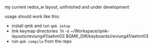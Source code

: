 my current redox_w layout, unfinished and under development

usage should work like this:
* install qmk and run `qmk setup`
* link keymap directories `ln -s ~/Workspace/qmk-layouts/reviung41/aehm03 $QMK_DIR/keyboards/reviung41/aehm03
* run `qmk compile` from the repo
